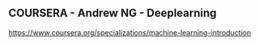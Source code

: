 ## COURSERA - Andrew NG - Deeplearning

https://www.coursera.org/specializations/machine-learning-introduction